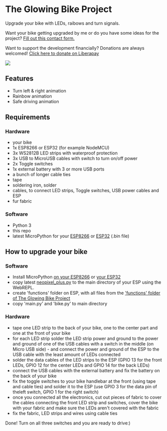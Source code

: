 # The Glowing Bike Project

Upgrade your bike with LEDs, raibows and turn signals.

Want your bike getting upgraded by me or do you have some ideas for the project? [Fill out this contact form.](https://docs.google.com/forms/d/e/1FAIpQLScwD0kZ9ohC06ihu6lKF8d86BmgP3NqM1V3uUNWWPCblUQcxw/viewform?usp=sf_link)

Want to support the development financially? Donations are always welcomed! 
[Click here to donate on Liberapay](https://liberapay.com/marcoEDU)

[<img src="http://img.shields.io/liberapay/receives/marcoEDU.svg?logo=liberapay">](https://liberapay.com/marcoEDU)

## Features

- Turn left & right animation
- Rainbow animation
- Safe driving animation


## Requirements

### Hardware

- your bike
- 1x ESP8266 or ESP32 (for example NodeMCU)
- 3x WS2812B LED strips with waterproof protection
- 3x USB to MicroUSB cables with switch to turn on/off power
- 2x Toggle switches
- 1x external battery with 3 or more USB ports
- a bunch of longer cable ties
- tape
- soldering iron, solder
- cables, to connect LED strips, Toggle switches, USB power cables and ESP
- fur fabric


### Software

- Python 3
- this repo
- latest MicroPython for your [ESP8266](http://micropython.org/download/esp8266/) or [ESP32](http://micropython.org/download/esp32/) (.bin file)


## How to upgrade your bike

### Software

-  Install MicroPython [on your ESP8266](https://docs.micropython.org/en/latest/esp8266/tutorial/intro.html) or [your ESP32](https://docs.micropython.org/en/latest/esp32/tutorial/intro.html#esp32-intro)
- copy latest [neopixel_plus.py](https://github.com/marcoEDU/NeoPixelPlus/blob/master/neopixel_plus/neopixel_plus.py) to the main directory of your ESP using the WebREPL.
- create 'functions' folder on ESP, with all files from the ['functions' folder of The Glowing Bike Project](https://github.com/marcoEDU/The-Glowing-Bike-Project/tree/master/functions)
- copy 'main.py' and 'bike.py' to main directory


### Hardware

- tape one LED strip to the back of your bike, one to the center part and one at the front of your bike
- for each LED strip solder the LED strip power and ground to the power and ground of one of the USB cables with a switch in the middle (on Micro USB side) - and connect the power and ground of the ESP to the USB cable with the least amount of LEDs connected
- solder the data cables of the LED strips to the ESP (GPIO 13 for the front LEDs, GPIO 12 for the center LEDs and GPIO 14 for the back LEDs)
- connect the USB cables with the external battery and fix the battery on the back of your bike
- fix the toggle switches to your bike handlebar at the front (using tape and cable ties) and solder it to the ESP (use GPIO 3 for the data pin of theleft switch, GPIO 1 for the right switch)
- once you connected all the electronics, cut out pieces of fabric to cover the cables connecting the front LED strip and switches, cover the bike with your fabric and make sure the LEDs aren't covered with the fabric
- fix the fabric, LED strips and wires using cable ties

Done! Turn on all three switches and you are ready to drive:)